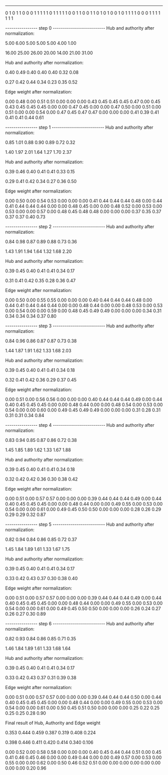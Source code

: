 ------------------------------------------

 0 1 0 1 1 0 0
 0 1 1 1 1 1 0
 1 1 1 1 1 0 0
 1 1 0 0 1 1 0
 1 0 1 0 0 1 0
 1 1 1 1 0 0 0
 1 1 1 1 1 1 1

---------------- step 0 --------------------------
Hub and authority after normalization: 

 5.00 6.00 5.00 5.00 5.00 4.00 1.00


 16.00 25.00 26.00 20.00 14.00 21.00 31.00

Hub and authority after normalization: 

 0.40 0.49 0.40 0.40 0.40 0.32 0.08


 0.27 0.42 0.44 0.34 0.23 0.35 0.52

Edge weight after normalization: 

 0.00 0.48 0.00 0.51 0.51 0.00 0.00
 0.00 0.43 0.45 0.45 0.45 0.47 0.00
 0.45 0.43 0.45 0.45 0.45 0.00 0.00
 0.47 0.45 0.00 0.00 0.47 0.50 0.00
 0.51 0.00 0.51 0.00 0.00 0.54 0.00
 0.47 0.45 0.47 0.47 0.00 0.00 0.00
 0.41 0.39 0.41 0.41 0.41 0.44 0.61

---------------- step 1 --------------------------
Hub and authority after normalization: 

 0.85 1.01 0.88 0.90 0.89 0.72 0.32


 1.40 1.97 2.01 1.64 1.27 1.70 2.37

Hub and authority after normalization: 

 0.39 0.46 0.40 0.41 0.41 0.33 0.15


 0.29 0.41 0.42 0.34 0.27 0.36 0.50

Edge weight after normalization: 

 0.00 0.50 0.00 0.54 0.53 0.00 0.00
 0.00 0.41 0.44 0.44 0.44 0.48 0.00
 0.44 0.41 0.44 0.44 0.44 0.00 0.00
 0.48 0.45 0.00 0.00 0.48 0.52 0.00
 0.53 0.00 0.53 0.00 0.00 0.57 0.00
 0.48 0.45 0.48 0.48 0.00 0.00 0.00
 0.37 0.35 0.37 0.37 0.37 0.40 0.73

---------------- step 2 --------------------------
Hub and authority after normalization: 

 0.84 0.98 0.87 0.89 0.88 0.73 0.36


 1.43 1.91 1.94 1.64 1.32 1.68 2.20

Hub and authority after normalization: 

 0.39 0.45 0.40 0.41 0.41 0.34 0.17


 0.31 0.41 0.42 0.35 0.28 0.36 0.47

Edge weight after normalization: 

 0.00 0.50 0.00 0.55 0.55 0.00 0.00
 0.00 0.40 0.44 0.44 0.44 0.48 0.00
 0.44 0.41 0.44 0.44 0.44 0.00 0.00
 0.48 0.44 0.00 0.00 0.48 0.53 0.00
 0.53 0.00 0.54 0.00 0.00 0.59 0.00
 0.48 0.45 0.49 0.49 0.00 0.00 0.00
 0.34 0.31 0.34 0.34 0.34 0.37 0.80

---------------- step 3 --------------------------
Hub and authority after normalization: 

 0.84 0.96 0.86 0.87 0.87 0.73 0.38


 1.44 1.87 1.91 1.62 1.33 1.68 2.03

Hub and authority after normalization: 

 0.39 0.45 0.40 0.41 0.41 0.34 0.18


 0.32 0.41 0.42 0.36 0.29 0.37 0.45

Edge weight after normalization: 

 0.00 0.51 0.00 0.56 0.56 0.00 0.00
 0.00 0.40 0.44 0.44 0.44 0.49 0.00
 0.44 0.40 0.45 0.45 0.45 0.00 0.00
 0.48 0.44 0.00 0.00 0.48 0.54 0.00
 0.53 0.00 0.54 0.00 0.00 0.60 0.00
 0.49 0.45 0.49 0.49 0.00 0.00 0.00
 0.31 0.28 0.31 0.31 0.31 0.34 0.84

---------------- step 4 --------------------------
Hub and authority after normalization: 

 0.83 0.94 0.85 0.87 0.86 0.72 0.38


 1.45 1.85 1.89 1.62 1.33 1.67 1.88

Hub and authority after normalization: 

 0.39 0.45 0.40 0.41 0.41 0.34 0.18


 0.32 0.42 0.42 0.36 0.30 0.38 0.42

Edge weight after normalization: 

 0.00 0.51 0.00 0.57 0.57 0.00 0.00
 0.00 0.39 0.44 0.44 0.44 0.49 0.00
 0.44 0.40 0.45 0.45 0.45 0.00 0.00
 0.48 0.44 0.00 0.00 0.49 0.55 0.00
 0.53 0.00 0.54 0.00 0.00 0.61 0.00
 0.49 0.45 0.50 0.50 0.00 0.00 0.00
 0.28 0.26 0.29 0.29 0.29 0.32 0.87

---------------- step 5 --------------------------
Hub and authority after normalization: 

 0.82 0.94 0.84 0.86 0.85 0.72 0.37


 1.45 1.84 1.89 1.61 1.33 1.67 1.75

Hub and authority after normalization: 

 0.39 0.45 0.40 0.41 0.41 0.34 0.17


 0.33 0.42 0.43 0.37 0.30 0.38 0.40

Edge weight after normalization: 

 0.00 0.51 0.00 0.57 0.57 0.00 0.00
 0.00 0.39 0.44 0.44 0.44 0.49 0.00
 0.44 0.40 0.45 0.45 0.45 0.00 0.00
 0.48 0.44 0.00 0.00 0.49 0.55 0.00
 0.53 0.00 0.54 0.00 0.00 0.61 0.00
 0.49 0.45 0.50 0.50 0.00 0.00 0.00
 0.26 0.24 0.27 0.26 0.27 0.30 0.89

---------------- step 6 --------------------------
Hub and authority after normalization: 

 0.82 0.93 0.84 0.86 0.85 0.71 0.35


 1.46 1.84 1.89 1.61 1.33 1.68 1.64

Hub and authority after normalization: 

 0.39 0.45 0.40 0.41 0.41 0.34 0.17


 0.33 0.42 0.43 0.37 0.31 0.39 0.38

Edge weight after normalization: 

 0.00 0.51 0.00 0.57 0.57 0.00 0.00
 0.00 0.39 0.44 0.44 0.44 0.50 0.00
 0.44 0.40 0.45 0.45 0.45 0.00 0.00
 0.48 0.44 0.00 0.00 0.49 0.55 0.00
 0.53 0.00 0.54 0.00 0.00 0.61 0.00
 0.50 0.45 0.51 0.50 0.00 0.00 0.00
 0.25 0.22 0.25 0.25 0.25 0.28 0.90

Final result of Hub, Authority and Edge weight

 0.353 0.444 0.459 0.387 0.319 0.408 0.224


 0.398 0.446 0.411 0.420 0.414 0.340 0.106


 0.00 0.52 0.00 0.58 0.58 0.00 0.00
 0.00 0.40 0.45 0.44 0.44 0.51 0.00
 0.45 0.41 0.46 0.45 0.46 0.00 0.00
 0.49 0.44 0.00 0.00 0.49 0.57 0.00
 0.53 0.00 0.55 0.00 0.00 0.62 0.00
 0.50 0.46 0.52 0.51 0.00 0.00 0.00
 0.00 0.00 0.00 0.00 0.00 0.20 0.96
